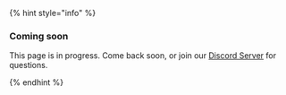 {% hint style="info" %}

### Coming soon

This page is in progress. Come back soon, or join our [Discord Server](https://discord.gg/4KZJ6kYVax) for questions.

{% endhint %}
